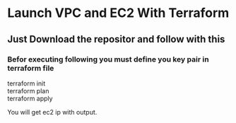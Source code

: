 # Launch VPC and EC2 With Terraform 
## Just Download the repositor and follow with this 
### Befor executing following you must define you key pair in terraform file
terraform init </br>
terraform plan </br>
terraform apply </br>

You will get ec2 ip with output. 
